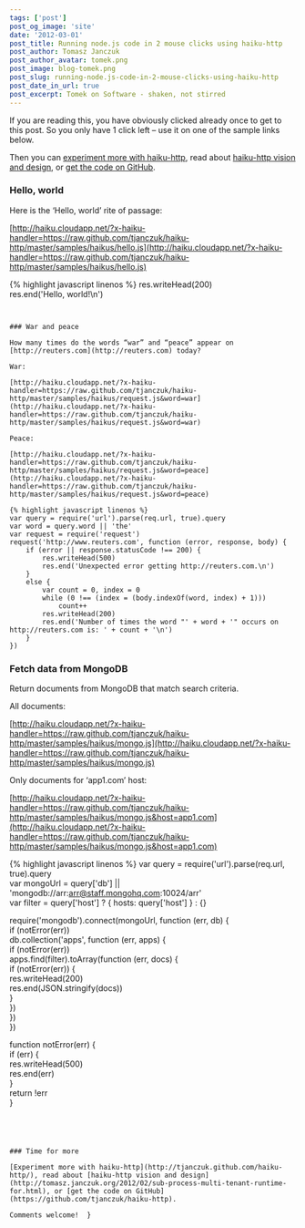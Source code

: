 ```yaml
---
tags: ['post']
post_og_image: 'site'
date: '2012-03-01'  
post_title: Running node.js code in 2 mouse clicks using haiku-http
post_author: Tomasz Janczuk
post_author_avatar: tomek.png
post_image: blog-tomek.png
post_slug: running-node.js-code-in-2-mouse-clicks-using-haiku-http
post_date_in_url: true
post_excerpt: Tomek on Software - shaken, not stirred
---
```





If you are reading this, you have obviously clicked already once to get to this post. So you only have 1 click left – use it on one of the sample links below.   

Then you can [experiment more with haiku-http](http://tjanczuk.github.com/haiku-http/), read about [haiku-http vision and design](http://tomasz.janczuk.org/2012/02/sub-process-multi-tenant-runtime-for.html), or [get the code on GitHub](https://github.com/tjanczuk/haiku-http).  

### Hello, world  

Here is the ‘Hello, world’ rite of passage:  

[http://haiku.cloudapp.net/?x-haiku-handler=https://raw.github.com/tjanczuk/haiku-http/master/samples/haikus/hello.js](http://haiku.cloudapp.net/?x-haiku-handler=https://raw.github.com/tjanczuk/haiku-http/master/samples/haikus/hello.js)  

{% highlight javascript linenos %}
   res.writeHead(200)  
res.end('Hello, world!\n')

```


### War and peace

How many times do the words “war” and “peace” appear on [http://reuters.com](http://reuters.com) today?

War: 
    
[http://haiku.cloudapp.net/?x-haiku-handler=https://raw.github.com/tjanczuk/haiku-http/master/samples/haikus/request.js&word=war](http://haiku.cloudapp.net/?x-haiku-handler=https://raw.github.com/tjanczuk/haiku-http/master/samples/haikus/request.js&word=war)

Peace: 
    
[http://haiku.cloudapp.net/?x-haiku-handler=https://raw.github.com/tjanczuk/haiku-http/master/samples/haikus/request.js&word=peace](http://haiku.cloudapp.net/?x-haiku-handler=https://raw.github.com/tjanczuk/haiku-http/master/samples/haikus/request.js&word=peace) 

{% highlight javascript linenos %}
var query = require('url').parse(req.url, true).query  
var word = query.word || 'the'  
var request = require('request')  
request('http://www.reuters.com', function (error, response, body) {  
    if (error || response.statusCode !== 200) {  
        res.writeHead(500)  
        res.end('Unexpected error getting http://reuters.com.\n')  
    }  
    else {  
        var count = 0, index = 0  
        while (0 !== (index = (body.indexOf(word, index) + 1)))  
            count++  
        res.writeHead(200)  
        res.end('Number of times the word "' + word + '" occurs on http://reuters.com is: ' + count + '\n')  
    }  
})

```


### Fetch data from MongoDB

Return documents from MongoDB that match search criteria.

All documents: 
    
[http://haiku.cloudapp.net/?x-haiku-handler=https://raw.github.com/tjanczuk/haiku-http/master/samples/haikus/mongo.js](http://haiku.cloudapp.net/?x-haiku-handler=https://raw.github.com/tjanczuk/haiku-http/master/samples/haikus/mongo.js)

Only documents for ‘app1.com’ host: 
    
[http://haiku.cloudapp.net/?x-haiku-handler=https://raw.github.com/tjanczuk/haiku-http/master/samples/haikus/mongo.js&host=app1.com](http://haiku.cloudapp.net/?x-haiku-handler=https://raw.github.com/tjanczuk/haiku-http/master/samples/haikus/mongo.js&host=app1.com)

{% highlight javascript linenos %}
var query = require('url').parse(req.url, true).query  
var mongoUrl = query['db'] || 'mongodb://arr:arr@staff.mongohq.com:10024/arr'  
var filter = query['host'] ? { hosts: query['host'] } : {}  
  
require('mongodb').connect(mongoUrl, function (err, db) {  
    if (notError(err))  
        db.collection('apps', function (err, apps) {  
            if (notError(err))  
                apps.find(filter).toArray(function (err, docs) {  
                    if (notError(err)) {  
                        res.writeHead(200)  
                        res.end(JSON.stringify(docs))  
                    }  
                })  
        })  
})  
  
function notError(err) {  
    if (err) {  
        res.writeHead(500)  
        res.end(err)  
    }  
    return !err  
}
  

```




### Time for more

[Experiment more with haiku-http](http://tjanczuk.github.com/haiku-http/), read about [haiku-http vision and design](http://tomasz.janczuk.org/2012/02/sub-process-multi-tenant-runtime-for.html), or [get the code on GitHub](https://github.com/tjanczuk/haiku-http). 

Comments welcome!  }
